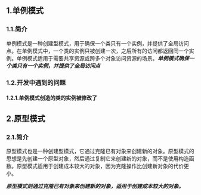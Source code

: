 ## 1.单例模式

### 1.1.简介

​		单例模式是一种创建型模式，用于确保一个类只有一个实例，并提供了全局访问点。在单例模式中，一个类的实例只被创建一次，之后所有的访问都返回同一个实例。单例模式适用于需要共享资源或跨多个对象访问资源的场景。***单例模式确保一个类只有一个实例，并提供了全局访问点***

### 1.2.开发中遇到的问题

#### 1.2.1.单例模式创造的类的实例被修改了



## 2.原型模式

### 2.1.简介

​		原型模式也是一种创建型模式，它通过克隆已有对象来创建新的对象。原型模式的思想是先创建一个原型对象，然后通过复制它来创建新的对象，而不是使用构造函数。原型模式适用于创建成本较大的对象，因为克隆操作比创建新对象的代价更小。

​		***原型模式则通过克隆已有对象来创建新的对象，适用于创建成本较大的对象。***